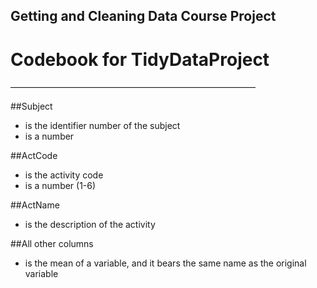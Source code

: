 ## Getting and Cleaning Data Course Project
# Codebook for TidyDataProject
————————————————————————————

##Subject
* is the identifier number of the subject
* is a number

##ActCode
* is the activity code
* is a number (1-6)

##ActName
* is the description of the activity

##All other columns
* is the mean of a variable, and it bears the same name as the original variable

